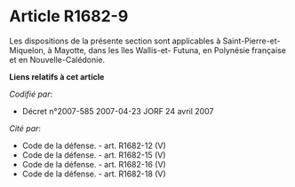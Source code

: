 # Article R1682-9

Les dispositions de la présente section sont applicables à Saint-Pierre-et-Miquelon, à Mayotte, dans les îles Wallis-et-
Futuna, en Polynésie française et en Nouvelle-Calédonie.

**Liens relatifs à cet article**

_Codifié par_:

  - Décret n°2007-585 2007-04-23 JORF 24 avril 2007

_Cité par_:

  - Code de la défense. - art. R1682-12 (V)
  - Code de la défense. - art. R1682-15 (V)
  - Code de la défense. - art. R1682-16 (V)
  - Code de la défense. - art. R1682-18 (V)
